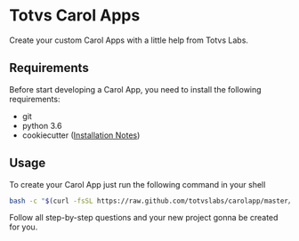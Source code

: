 # Totvs Carol Apps

Create your custom Carol Apps with a little help from Totvs Labs.

## Requirements

Before start developing a Carol App, you need to install the following requirements:

* git
* python 3.6
* cookiecutter ([Installation Notes](https://cookiecutter.readthedocs.io/en/latest/installation.html))

## Usage

To create your Carol App just run the following command in your shell

```bash
bash -c "$(curl -fsSL https://raw.github.com/totvslabs/carolapp/master/install.sh)"
```

Follow all step-by-step questions and your new project gonna be created for you.
